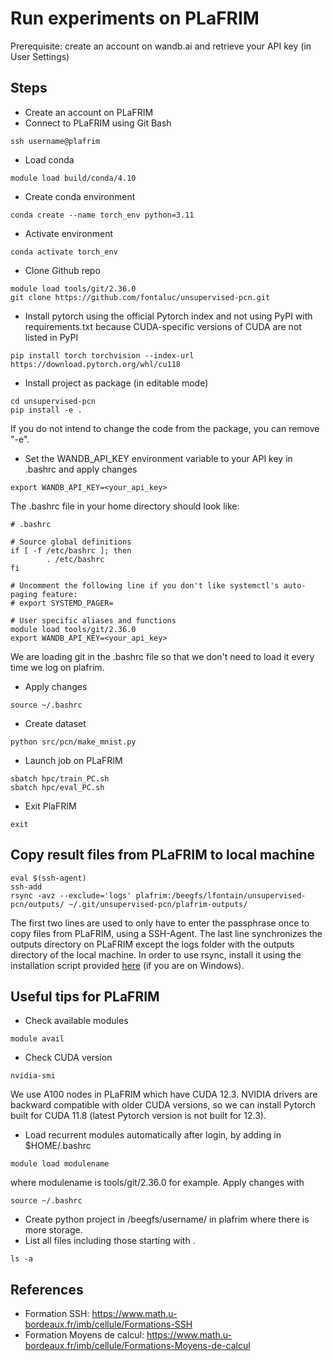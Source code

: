 # Run experiments on PLaFRIM

Prerequisite: create an account on wandb.ai and retrieve your API key (in User Settings)

## Steps 
* Create an account on PLaFRIM
* Connect to PLaFRIM using Git Bash
```
ssh username@plafrim
```
* Load conda
```
module load build/conda/4.10
```
* Create conda environment
```
conda create --name torch_env python=3.11
```
* Activate environment
```
conda activate torch_env
```
* Clone Github repo
```
module load tools/git/2.36.0
git clone https://github.com/fontaluc/unsupervised-pcn.git
```
* Install pytorch using the official Pytorch index and not using PyPI with requirements.txt because CUDA-specific versions of CUDA are not listed in PyPI
```
pip install torch torchvision --index-url https://download.pytorch.org/whl/cu118
```
* Install project as package (in editable mode)
```
cd unsupervised-pcn
pip install -e .
```
If you do not intend to change the code from the package, you can remove "-e". 
* Set the WANDB_API_KEY environment variable to your API key in .bashrc and apply changes
```
export WANDB_API_KEY=<your_api_key>
```
The .bashrc file in your home directory should look like:
```
# .bashrc

# Source global definitions
if [ -f /etc/bashrc ]; then
        . /etc/bashrc
fi

# Uncomment the following line if you don't like systemctl's auto-paging feature:
# export SYSTEMD_PAGER=

# User specific aliases and functions
module load tools/git/2.36.0
export WANDB_API_KEY=<your_api_key>
```
We are loading git in the .bashrc file so that we don't need to load it every time we log on plafrim. 
* Apply changes
```
source ~/.bashrc
```
* Create dataset
```
python src/pcn/make_mnist.py
```
* Launch job on PLaFRIM
```
sbatch hpc/train_PC.sh
sbatch hpc/eval_PC.sh
```
* Exit PlaFRIM
```
exit
```

## Copy result files from PLaFRIM to local machine
```
eval $(ssh-agent)
ssh-add
rsync -avz --exclude='logs' plafrim:/beegfs/lfontain/unsupervised-pcn/outputs/ ~/.git/unsupervised-pcn/plafrim-outputs/

```
The first two lines are used to only have to enter the passphrase once to copy files from PLaFRIM, using a SSH-Agent. The last line synchronizes the outputs directory on PLaFRIM except the logs folder with the outputs directory of the local machine. In order to use rsync, install it using the installation script provided [here](https://scicomp.aalto.fi/scicomp/rsynconwindows/) (if you are on Windows). 


## Useful tips for PLaFRIM
* Check available modules
```
module avail
```
* Check CUDA version
```
nvidia-smi
```
We use A100 nodes in PLaFRIM which have CUDA 12.3. NVIDIA drivers are backward compatible with older CUDA versions, so we can install Pytorch built for CUDA 11.8 (latest Pytorch version is not built for 12.3). 
* Load recurrent modules automatically after login, by adding in $HOME/.bashrc
```
module load modulename
```
where modulename is tools/git/2.36.0 for example. Apply changes with  
```
source ~/.bashrc
```
* Create python project in /beegfs/username/ in plafrim where there is more storage. 
* List all files including those starting with .
```
ls -a
```

## References
* Formation SSH: https://www.math.u-bordeaux.fr/imb/cellule/Formations-SSH
* Formation Moyens de calcul: https://www.math.u-bordeaux.fr/imb/cellule/Formations-Moyens-de-calcul